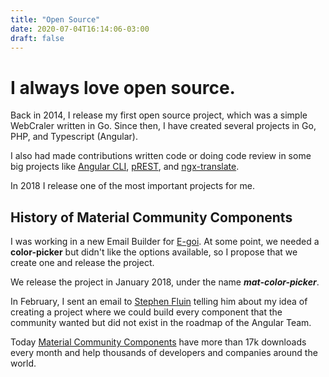 ```yaml
---
title: "Open Source"
date: 2020-07-04T16:14:06-03:00
draft: false
---
```

# I always love open source.

Back in 2014, I release my first open source project, which was a simple WebCraler written in Go.
Since then, I have created several projects in Go, PHP, and Typescript (Angular).

I also had made contributions written code or doing code review in some big projects like [Angular CLI](https://github.com/angular/angular-cli), [pREST](https://github.com/prest), and [ngx-translate](https://github.com/ngx-translate).

In 2018 I release one of the most important projects for me.

## History of Material Community Components

I was working in a new Email Builder for [E-goi](https://www.e-goi.com). At some point, we needed a **color-picker** but didn't like the options available, so I propose that we create one and release the project.

We release the project in January 2018, under the name ***mat-color-picker***. 

In February, I sent an email to [Stephen Fluin](https://twitter.com/stephenfluin) telling him about my idea of creating a project where we could build every component that the community wanted but did not exist in the roadmap of the Angular Team.

Today [Material Community Components](https://github.com/tiaguinho/material-community-components) have more than 17k downloads every month and help thousands of developers and companies around the world.
